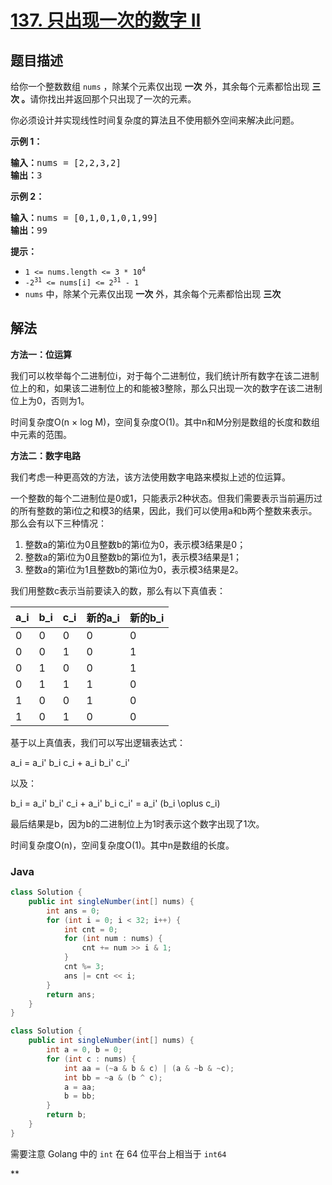 # [137. 只出现一次的数字 II](https://leetcode.cn/problems/single-number-ii)

## 题目描述

<p>给你一个整数数组&nbsp;<code>nums</code> ，除某个元素仅出现 <strong>一次</strong> 外，其余每个元素都恰出现 <strong>三次 。</strong>请你找出并返回那个只出现了一次的元素。</p>

<p>你必须设计并实现线性时间复杂度的算法且不使用额外空间来解决此问题。</p>

<p><strong>示例 1：</strong></p>

<pre>
<strong>输入：</strong>nums = [2,2,3,2]
<strong>输出：</strong>3
</pre>

<p><strong>示例 2：</strong></p>

<pre>
<strong>输入：</strong>nums = [0,1,0,1,0,1,99]
<strong>输出：</strong>99
</pre>

<p><strong>提示：</strong></p>

<ul>
	<li><code>1 &lt;= nums.length &lt;= 3 * 10<sup>4</sup></code></li>
	<li><code>-2<sup>31</sup> &lt;= nums[i] &lt;= 2<sup>31</sup> - 1</code></li>
	<li><code>nums</code> 中，除某个元素仅出现 <strong>一次</strong> 外，其余每个元素都恰出现 <strong>三次</strong></li>
</ul>

## 解法

**方法一：位运算**

我们可以枚举每个二进制位i，对于每个二进制位，我们统计所有数字在该二进制位上的和，如果该二进制位上的和能被3整除，那么只出现一次的数字在该二进制位上为0，否则为1。

时间复杂度O(n × log M)，空间复杂度O(1)。其中n和M分别是数组的长度和数组中元素的范围。

**方法二：数字电路**

我们考虑一种更高效的方法，该方法使用数字电路来模拟上述的位运算。

一个整数的每个二进制位是0或1，只能表示2种状态。但我们需要表示当前遍历过的所有整数的第i位之和模3的结果，因此，我们可以使用a和b两个整数来表示。那么会有以下三种情况：

1. 整数a的第i位为0且整数b的第i位为0，表示模3结果是0；
1. 整数a的第i位为0且整数b的第i位为1，表示模3结果是1；
1. 整数a的第i位为1且整数b的第i位为0，表示模3结果是2。

我们用整数c表示当前要读入的数，那么有以下真值表：

|a_i|b_i|c_i| 新的a_i| 新的b_i|
| ----- | ----- | ----- | ---------- | ---------- |
| 0     | 0     | 0     | 0          | 0          |
| 0     | 0     | 1     | 0          | 1          |
| 0     | 1     | 0     | 0          | 1          |
| 0     | 1     | 1     | 1          | 0          |
| 1     | 0     | 0     | 1          | 0          |
| 1     | 0     | 1     | 0          | 0          |

基于以上真值表，我们可以写出逻辑表达式：


a_i = a_i' b_i c_i + a_i b_i' c_i'


以及：


b_i = a_i' b_i' c_i + a_i' b_i c_i' = a_i' (b_i \oplus c_i)


最后结果是b，因为b的二进制位上为1时表示这个数字出现了1次。

时间复杂度O(n)，空间复杂度O(1)。其中n是数组的长度。

### **Java**

```java
class Solution {
    public int singleNumber(int[] nums) {
        int ans = 0;
        for (int i = 0; i < 32; i++) {
            int cnt = 0;
            for (int num : nums) {
                cnt += num >> i & 1;
            }
            cnt %= 3;
            ans |= cnt << i;
        }
        return ans;
    }
}
```

```java
class Solution {
    public int singleNumber(int[] nums) {
        int a = 0, b = 0;
        for (int c : nums) {
            int aa = (~a & b & c) | (a & ~b & ~c);
            int bb = ~a & (b ^ c);
            a = aa;
            b = bb;
        }
        return b;
    }
}
```

需要注意 Golang 中的 `int` 在 64 位平台上相当于 `int64`

**
